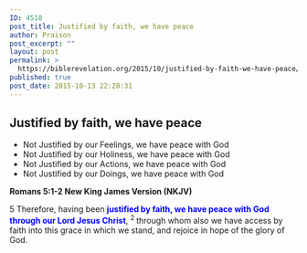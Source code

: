 ```yaml
---
ID: 4518
post_title: Justified by faith, we have peace
author: Praison
post_excerpt: ""
layout: post
permalink: >
  https://biblerevelation.org/2015/10/justified-by-faith-we-have-peace/
published: true
post_date: 2015-10-13 22:20:31
---
```

<h2>Justified by faith, we have peace</h2>
<ul>
	<li>Not Justified by our Feelings, we have peace with God</li>
	<li>Not Justified by our Holiness, we have peace with God</li>
	<li>Not Justified by our Actions, we have peace with God</li>
	<li>Not Justified by our Doings, we have peace with God</li>
</ul>
<strong><span class="passage-display-bcv">Romans 5:1-2
</span><span class="passage-display-version">New King James Version (NKJV)</span></strong>
<p class="chapter-1"><span class="text Rom-5-1"><span class="chapternum">5 </span>Therefore, having been <span style="color: #0000ff;"><strong>justified by faith, we have peace with God through our Lord Jesus Christ</strong></span>, </span><span id="en-NKJV-28050" class="text Rom-5-2"><sup class="versenum">2 </sup>through whom also we have access by faith into this grace in which we stand, and rejoice in hope of the glory of God.</span></p>